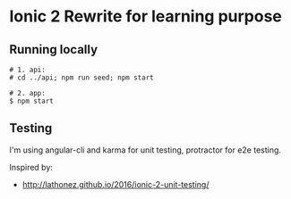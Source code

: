# Ionic 2 Rewrite for learning purpose

## Running locally

    # 1. api:
    # cd ../api; npm run seed; npm start

    # 2. app:
    $ npm start


## Testing

I'm using angular-cli and karma for unit testing, protractor for e2e testing.

Inspired by:

* http://lathonez.github.io/2016/ionic-2-unit-testing/
